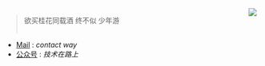 
<img align="right" src="https://github-readme-stats.vercel.app/api?username=collabH&show_icons=true&include_all_commits=true&hide_border=true" />

> 
> 
> 欲买桂花同载酒 终不似 少年游 <br/><br/>
>

- [Mail](huangshimin1996@gmail.com) : _contact way_
- [公众号](https://mp.weixin.qq.com/s/GasuEemF8Ifa0hPnG5XZ0A) : _技术在路上_

<!--
Here are some ideas to get you started:

- 🔭 I’m currently working on ...
- 🌱 I’m currently learning ...
- 👯 I’m looking to collaborate on ...
- 🤔 I’m looking for help with ...
- 💬 Ask me about ...
- 📫 How to reach me: ...
- 😄 Pronouns: ...
- ⚡ Fun fact: ...
-->
